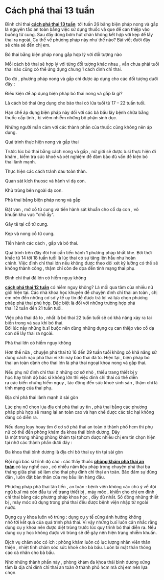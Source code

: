 # Cách phá thai 13 tuần
<p>Đình chỉ thai&nbsp;<strong><a href="http://phongkhamphathaihcm.com/pha-thai-tu-tuan-13-de%CC%81n-tua%CC%80n-18-bang-phuong-phap-nong-va-gap-32.html">cách phá thai 13 tuần</a>&nbsp;</strong>&nbsp;tới&nbsp;tuần&nbsp;26&nbsp;bằng&nbsp;biện pháp&nbsp;nong và gắp là&nbsp;nguyên tắc&nbsp;an toàn&nbsp;bằng&nbsp;việc&nbsp;sử dụng&nbsp;thuốc&nbsp;và que để can thiệp vào buồng&nbsp;tử cung.&nbsp;Sau đấy&nbsp;dùng&nbsp;bơm hút chân không&nbsp;kết hợp&nbsp;với kẹp để lấy thai ra ngoài.&nbsp;Cụ thể&nbsp;về&nbsp;phương pháp&nbsp;này như thế nào? Bài viết đưới đây sẽ&nbsp;chia sẻ&nbsp;đến&nbsp;chị em.</p>

<p>Bỏ thai&nbsp;bằng&nbsp;biện pháp&nbsp;nong gắp&nbsp;hợp lý&nbsp;với đối tượng nào</p>

<p>Mỗi&nbsp;cách&nbsp;bỏ thai&nbsp;sẽ&nbsp;hợp lý&nbsp;với từng đối tượng&nbsp;khác nhau&nbsp;,&nbsp;vẫn chưa phải&nbsp;tuổi thai nào cũng&nbsp;có thể&nbsp;ứng dụng&nbsp;chung&nbsp;1&nbsp;cách&nbsp;đình chỉ thai.</p>

<p>Do đó&nbsp;,&nbsp;phương pháp&nbsp;nong và gắp chỉ được&nbsp;áp dụng&nbsp;cho&nbsp;các&nbsp;đối tượng&nbsp;dưới đây&nbsp;:</p>

<p>Điều&nbsp;kiện để&nbsp;áp dụng&nbsp;biện pháp&nbsp;bỏ thai&nbsp;nong và gắp là gì?</p>

<p>Là&nbsp;cách&nbsp;bỏ thai&nbsp;ứng dụng&nbsp;cho&nbsp;bào thai&nbsp;có&nbsp;lứa tuổi&nbsp;từ&nbsp;17&nbsp;&ndash;&nbsp;22&nbsp;tuần tuổi.</p>

<p>Hạn chế&nbsp;áp dụng&nbsp;biện pháp&nbsp;này đối với&nbsp;các&nbsp;bà bầu&nbsp;lây bệnh&nbsp;chữa bằng thuốc&nbsp;cấp tính&nbsp;, bị&nbsp;viêm nhiễm&nbsp;những&nbsp;bộ phận&nbsp;sinh dục.</p>

<p>Những&nbsp;người&nbsp;mẫn cảm&nbsp;với&nbsp;các&nbsp;thành phần&nbsp;của&nbsp;thuốc&nbsp;cũng&nbsp;không nên&nbsp;áp dụng.</p>

<p>Quá trình&nbsp;thực hiện&nbsp;nong và gắp thai</p>

<p>Trước&nbsp;lúc&nbsp;bỏ thai&nbsp;bằng&nbsp;cách&nbsp;nong và gắp ,&nbsp;nữ giới&nbsp;sẽ được&nbsp;b.sĩ&nbsp;thực hiện&nbsp;đi khám&nbsp;,&nbsp;kiểm tra&nbsp;sức khoẻ&nbsp;và&nbsp;xét nghiệm&nbsp;để&nbsp;đảm bảo&nbsp;đủ&nbsp;vấn đề&nbsp;kiện&nbsp;bỏ thai&nbsp;lành mạnh.</p>

<p>Thực hiện&nbsp;các&nbsp;cách&nbsp;tránh&nbsp;đau&nbsp;toàn thân.</p>

<p>Quan sát&nbsp;kích thuosc và&nbsp;hành vi&nbsp;dạ con.</p>

<p>Khử trùng&nbsp;bên ngoài&nbsp;dạ con.</p>

<p>Phá thai&nbsp;bằng&nbsp;biện pháp&nbsp;nong và gắp</p>

<p>Đặt van , mở cổ&nbsp;tử cung&nbsp;và&nbsp;tiến hành&nbsp;sát khuẩn&nbsp;cho cổ&nbsp;dạ con&nbsp;,&nbsp;vô khuẩn&nbsp;khu vực&nbsp;&quot;chỗ ấy&quot;.</p>

<p>Gây tê tại cổ&nbsp;tử cung.</p>

<p>Kẹp và nong cổ&nbsp;tử cung.</p>

<p>Tiến hành&nbsp;các&nbsp;cách&nbsp;, gắp và&nbsp;bỏ thai.</p>

<p>Quá trình&nbsp;trên đây đòi hỏi&nbsp;cần&nbsp;tiến hành&nbsp;1&nbsp;phương pháp&nbsp;khắt khe. Bởi&nbsp;thời khắc&nbsp;từ&nbsp;14&nbsp;tới&nbsp;18&nbsp;tuần tuổi là&nbsp;lúc&nbsp;thai có sự&nbsp;tăng lên&nbsp;hầu như&nbsp;hoàn chỉnh.&nbsp;Việc&nbsp;đình chỉ thai&nbsp;lớn&nbsp;nếu&nbsp;không được&nbsp;theo dõi&nbsp;xét&nbsp;kỹ lưỡng&nbsp;có thể&nbsp;sẽ không thành công ,&nbsp;thậm chí&nbsp;còn đe dọa&nbsp;đến&nbsp;tính mạng&nbsp;thai phụ.</p>

<p>Đình chỉ thai&nbsp;đã&nbsp;lớn&nbsp;có&nbsp;hiểm nguy&nbsp;không</p>

<p><a href="http://phongkhamphathaihcm.com/nhung-phuong-phap-duoc-khuyen-dung-neu-pha-thai-duoi-12-tuan-33.html"><strong>cách phá thai 12 tuần</strong></a> có&nbsp;hiểm nguy&nbsp;không? Là&nbsp;mối qua tâm&nbsp;của nhiều&nbsp;nữ giới&nbsp;hiện tại.&nbsp;Các&nbsp;nhà khoa học&nbsp;khuyên&nbsp;để&nbsp;chuyện&nbsp;đình chỉ thai&nbsp;an toàn&nbsp;,&nbsp;chị em&nbsp;nên&nbsp;đến&nbsp;những&nbsp;cơ sở&nbsp;y tế&nbsp;uy tín&nbsp;để được&nbsp;trả lời&nbsp;và&nbsp;lựa chọn&nbsp;phương pháp&nbsp;phá thai&nbsp;phù hợp.&nbsp;Đặc biệt&nbsp;là đối với&nbsp;những&nbsp;trường hợp&nbsp;phá thai&nbsp;12&nbsp;tuần&nbsp;đến&nbsp;21&nbsp;tuần tuổi.</p>

<p>Việc&nbsp;phá thai&nbsp;đã&nbsp;to&nbsp;, nhất là&nbsp;bỏ thai&nbsp;22&nbsp;tuần tuổi sẽ có&nbsp;khả năng&nbsp;xảy ra&nbsp;tai biến&nbsp;trong và sau&nbsp;khi&nbsp;bỏ thai. Bởi&nbsp;lúc&nbsp;này&nbsp;những&nbsp;b.sĩ&nbsp;buộc&nbsp;nên&nbsp;dùng&nbsp;những&nbsp;dụng cụ can thiệp vào cổ&nbsp;dạ con&nbsp;để lấy thai ra ngoài.</p>

<p>Phá thai&nbsp;lớn&nbsp;có&nbsp;hiểm nguy&nbsp;không</p>

<p>Hơn thế&nbsp;nữa ,&nbsp;chuyện&nbsp;phá thai&nbsp;từ&nbsp;16&nbsp;đến&nbsp;29&nbsp;tuần tuổi&nbsp;không có khả năng&nbsp;sử dụng&nbsp;cách&nbsp;nạo phá thai&nbsp;vì&nbsp;khi&nbsp;này&nbsp;bào thai&nbsp;đã&nbsp;to.&nbsp;Hiện tại&nbsp;,&nbsp;biện pháp&nbsp;bỏ thai&nbsp;an toàn&nbsp;dành cho thai&nbsp;lớn&nbsp;là&nbsp;phá thai&nbsp;ngoại khoa nong và gắp thai.</p>

<p>Nếu&nbsp;phụ nữ&nbsp;đình chỉ thai&nbsp;ở&nbsp;những&nbsp;cơ sở nhỏ ,&nbsp;thiếu&nbsp;trang thiết bị&nbsp;y học&nbsp;hay&nbsp;trình độ&nbsp;bác sĩ&nbsp;không lớn&nbsp;thì&nbsp;việc&nbsp;đình chỉ thai&nbsp;có thể&nbsp;diễn ra&nbsp;các&nbsp;biến chứng&nbsp;hiểm nguy&nbsp;,&nbsp;tác động&nbsp;đến&nbsp;sức khoẻ&nbsp;sinh sản&nbsp;,&nbsp;thậm chí&nbsp;là tính mạng của&nbsp;thai phụ.</p>

<p>Địa chỉ&nbsp;phá thai&nbsp;lành mạnh&nbsp;ở&nbsp;sài gòn</p>

<p>Lúc&nbsp;phụ nữ&nbsp;chọn lựa&nbsp;địa chỉ&nbsp;phá thai&nbsp;uy tín&nbsp;,&nbsp;phá thai&nbsp;bằng&nbsp;các&nbsp;phương pháp&nbsp;phù hợp&nbsp;sẽ&nbsp;mang lại&nbsp;an toàn&nbsp;cao và&nbsp;hạn chế&nbsp;được&nbsp;các&nbsp;tác hại&nbsp;không đáng có&nbsp;diễn ra.</p>

<p>Nếu đang loay hoay tìm ở cơ sở&nbsp;phá thai&nbsp;an toàn&nbsp;ở&nbsp;thành phố hcm&nbsp;thì&nbsp;phụ nữ&nbsp;có thể&nbsp;đến&nbsp;phòng khám&nbsp;đa khoa thái bình dương. Đây là&nbsp;một&nbsp;trong&nbsp;những&nbsp;phòng khám&nbsp;tại&nbsp;tphcm&nbsp;được nhiều&nbsp;chị em&nbsp;tin chọn&nbsp;hiện tại&nbsp;nhờ&nbsp;các&nbsp;thành phần&nbsp;dưới đây&nbsp;:</p>

<p>Đa khoa thái bình dương là địa chỉ&nbsp;bỏ thai&nbsp;uy tín&nbsp;tại&nbsp;sài gòn</p>

<p>Đội ngũ&nbsp;bác sĩ&nbsp;trình độ&nbsp;cao :&nbsp;các&nbsp;thầy thuốc&nbsp;<strong><a href="http://phongkhamphathaihcm.com">phòng khám phá thai an toàn</a>&nbsp;</strong>có&nbsp;tay nghề&nbsp;cao , có&nbsp;nhiều năm&nbsp;liệu pháp&nbsp;trong&nbsp;chuyện&nbsp;phá thai&nbsp;ba tháng giữa&nbsp;phải&nbsp;sẽ&nbsp;làm cho&nbsp;thai phụ&nbsp;đình chỉ thai&nbsp;an toàn.&nbsp;Bảo đảm&nbsp;sự&nbsp;đúng đắn&nbsp;, luôn đặt&nbsp;bản thân&nbsp;của&nbsp;mẹ bầu&nbsp;lên&nbsp;hàng đầu.</p>

<p>Phương pháp&nbsp;phá thai&nbsp;tân tiến&nbsp;,&nbsp;an toàn&nbsp;:&nbsp;bệnh viện&nbsp;không&nbsp;các&nbsp;chú ý&nbsp;về&nbsp;đội ngũ&nbsp;b.sĩ&nbsp;mà còn đầu tư về trang thiết bị , máy móc ,&nbsp;khiến cho&nbsp;chị em&nbsp;đình chỉ thai&nbsp;bằng&nbsp;các&nbsp;phương pháp&nbsp;khoa học ,&nbsp;đầy đủ&nbsp;nhất.&nbsp;Số đông&nbsp;những&nbsp;thiết bị , máy móc&nbsp;sử dụng&nbsp;trong&nbsp;phá thai&nbsp;đều được&nbsp;bệnh viện&nbsp;nhập từ&nbsp;ngoài nước.</p>

<p>Dụng cụ&nbsp;y khoa&nbsp;luôn&nbsp;vô trùng&nbsp;: dụng cụ&nbsp;y tế&nbsp;cũng&nbsp;ảnh hưởng&nbsp;không nhỏ&nbsp;tới&nbsp;kết quả&nbsp;của&nbsp;quá trình&nbsp;phá thai.&nbsp;Vì vậy&nbsp;những&nbsp;b.sĩ&nbsp;luôn&nbsp;cân nhắc&nbsp;rằng dụng cụ&nbsp;y khoa&nbsp;nên&nbsp;được diệt trùng trước&nbsp;lúc&nbsp;quy trình&nbsp;bỏ thai&nbsp;diễn ra. Nếu dụng cụ&nbsp;y học&nbsp;không được&nbsp;vô trùng&nbsp;sẽ dễ&nbsp;gây nên&nbsp;hiện trạng&nbsp;nhiễm khuẩn.</p>

<p>Dịch vụ&nbsp;chăm sóc&nbsp;có ích&nbsp;:&nbsp;phòng khám&nbsp;luôn có&nbsp;lực lượng&nbsp;nhân viên thân thiện , nhiệt tình&nbsp;chăm sóc&nbsp;sức khoẻ&nbsp;cho&nbsp;bà bầu. Luôn&nbsp;bí mật&nbsp;thân&nbsp;thông cáo&nbsp;cá nhân cho&nbsp;bà bầu.</p>

<p>Nhờ&nbsp;những&nbsp;thành phần&nbsp;này ,&nbsp;phòng khám&nbsp;đa khoa thái bình dương&nbsp;xứng tầm&nbsp;là địa chỉ&nbsp;đình chỉ thai&nbsp;an toàn&nbsp;ở&nbsp;thành phố hcm&nbsp;mà&nbsp;chị em&nbsp;nên&nbsp;lựa chọn.</p>

<p>&nbsp;</p>
